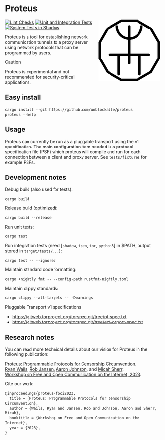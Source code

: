 # Proteus

<picture>
  <source media="(prefers-color-scheme: dark)" srcset="/assets/proteus_white.png?raw=true">
  <source media="(prefers-color-scheme: light)" srcset="/assets/proteus_black.png?raw=true">
  <img alt="Proteus symbol" src="/assets/proteus_bg.png?raw=true" align="right" width="200" height="200">
</picture>

[![Lint Checks](https://github.com/unblockable/proteus/actions/workflows/lint.yml/badge.svg)](https://github.com/unblockable/proteus/actions/workflows/lint.yml)
[![Unit and Integration Tests](https://github.com/unblockable/proteus/actions/workflows/unit_integration.yml/badge.svg)](https://github.com/unblockable/proteus/actions/workflows/unit_integration.yml)
[![System Tests in Shadow](https://github.com/unblockable/proteus/actions/workflows/system.yml/badge.svg)](https://github.com/unblockable/proteus/actions/workflows/system.yml)

Proteus is a tool for establishing network communication tunnels to a proxy
server using network protocols that can be programmed by users. 

> [!CAUTION]
> Proteus is experimental and not recommended for security-critical applications.

## Easy install

    cargo install --git https://github.com/unblockable/proteus
    proteus --help

## Usage

Proteus can currently be run as a pluggable transport using the v1
specification. The main configuration item needed is a protocol specification
file (PSF) which proteus will compile and run for each connection between a
client and proxy server. See `tests/fixtures` for example PSFs.

## Development notes

Debug build (also used for tests):

    cargo build

Release build (optimized):

    cargo build --release

Run unit tests:

    cargo test

Run integration tests (need [`shadow`, `tgen`, `tor`, `python3`] in $PATH,
output stored in `target/tests/...`):

    cargo test -- --ignored

Maintain standard code formatting:

    cargo +nightly fmt -- --config-path rustfmt-nightly.toml

Maintain clippy standards:

    cargo clippy --all-targets -- -Dwarnings

Pluggable Transport v1 specifications
- https://gitweb.torproject.org/torspec.git/tree/pt-spec.txt
- https://gitweb.torproject.org/torspec.git/tree/ext-orport-spec.txt

## Research notes

You can read more technical details about our vision for Proteus in the
following publication:

[Proteus: Programmable Protocols for Censorship Circumvention](https://www.petsymposium.org/foci/2023/foci-2023-0013.pdf).  
[Ryan Wails](https://ryanwails.com/),
[Rob Jansen](https://www.robgjansen.com),
[Aaron Johnson](https://www.ohmygodel.com/), and
[Micah Sherr](https://seclab.cs.georgetown.edu/msherr/).  
[Workshop on Free and Open Communication on the Internet, 2023](https://foci.community/foci23.html).

Cite our work:

```
@inproceedings{proteus-foci2023,
  title = {Proteus: Programmable Protocols for Censorship Circumvention},
  author = {Wails, Ryan and Jansen, Rob and Johnson, Aaron and Sherr, Micah},
  booktitle = {Workshop on Free and Open Communication on the Internet},
  year = {2023},
}
```
